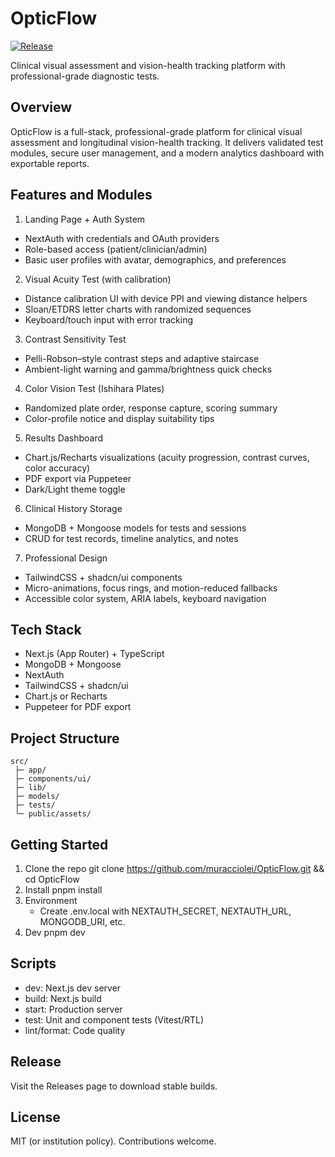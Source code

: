 # OpticFlow

[![Release](https://img.shields.io/github/v/release/muracciolei/OpticFlow?display_name=tag&sort=semver&color=4F46E5)](https://github.com/muracciolei/OpticFlow/releases)

Clinical visual assessment and vision-health tracking platform with professional-grade diagnostic tests.

## Overview
OpticFlow is a full-stack, professional-grade platform for clinical visual assessment and longitudinal vision-health tracking. It delivers validated test modules, secure user management, and a modern analytics dashboard with exportable reports.

## Features and Modules
1. Landing Page + Auth System
- NextAuth with credentials and OAuth providers
- Role-based access (patient/clinician/admin)
- Basic user profiles with avatar, demographics, and preferences

2. Visual Acuity Test (with calibration)
- Distance calibration UI with device PPI and viewing distance helpers
- Sloan/ETDRS letter charts with randomized sequences
- Keyboard/touch input with error tracking

3. Contrast Sensitivity Test
- Pelli-Robson–style contrast steps and adaptive staircase
- Ambient-light warning and gamma/brightness quick checks

4. Color Vision Test (Ishihara Plates)
- Randomized plate order, response capture, scoring summary
- Color-profile notice and display suitability tips

5. Results Dashboard
- Chart.js/Recharts visualizations (acuity progression, contrast curves, color accuracy)
- PDF export via Puppeteer
- Dark/Light theme toggle

6. Clinical History Storage
- MongoDB + Mongoose models for tests and sessions
- CRUD for test records, timeline analytics, and notes

7. Professional Design
- TailwindCSS + shadcn/ui components
- Micro-animations, focus rings, and motion-reduced fallbacks
- Accessible color system, ARIA labels, keyboard navigation

## Tech Stack
- Next.js (App Router) + TypeScript
- MongoDB + Mongoose
- NextAuth
- TailwindCSS + shadcn/ui
- Chart.js or Recharts
- Puppeteer for PDF export

## Project Structure
```
src/
 ├─ app/
 ├─ components/ui/
 ├─ lib/
 ├─ models/
 ├─ tests/
 └─ public/assets/
```

## Getting Started
1. Clone the repo
   git clone https://github.com/muracciolei/OpticFlow.git && cd OpticFlow
2. Install
   pnpm install
3. Environment
   - Create .env.local with NEXTAUTH_SECRET, NEXTAUTH_URL, MONGODB_URI, etc.
4. Dev
   pnpm dev

## Scripts
- dev: Next.js dev server
- build: Next.js build
- start: Production server
- test: Unit and component tests (Vitest/RTL)
- lint/format: Code quality

## Release
Visit the Releases page to download stable builds.

## License
MIT (or institution policy). Contributions welcome.
